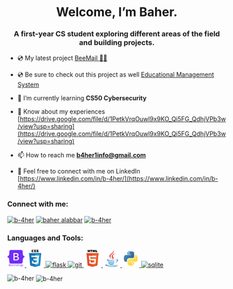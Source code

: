 <h1 align="center">Welcome, I’m Baher.</h1>
<h3 align="center">A first-year CS student exploring different areas of the field and building projects.</h3>

- 💿 My latest project [BeeMail 🐝📧](https://github.com/b-4her/BeeMail)

- 💿 Be sure to check out this project as well [Educational Management System](https://github.com/b-4her/Educational-Management-System)

- 🌱 I’m currently learning **CS50 Cybersecurity**

- 📄 Know about my experiences [https://drive.google.com/file/d/1PetkVrqOuwl9x9KO_Qi5FG_QdhjVPb3w/view?usp=sharing](https://drive.google.com/file/d/1PetkVrqOuwl9x9KO_Qi5FG_QdhjVPb3w/view?usp=sharing)
 
- 📫 How to reach me **b4her1info@gmail.com**

- 🔗 Feel free to connect with me on LinkedIn [https://www.linkedin.com/in/b-4her/](https://www.linkedin.com/in/b-4her/)
  

<h3 align="left">Connect with me:</h3>
<p align="left">
<a href="https://linkedin.com/in/b-4her" target="blank"><img align="center" src="https://raw.githubusercontent.com/rahuldkjain/github-profile-readme-generator/master/src/images/icons/Social/linked-in-alt.svg" alt="b-4her" height="30" width="40" /></a>
<a href="https://www.youtube.com/@b-4her" target="blank"><img align="center" src="https://raw.githubusercontent.com/rahuldkjain/github-profile-readme-generator/master/src/images/icons/Social/youtube.svg" alt="baher alabbar" height="30" width="40" /></a>
<a href="https://www.leetcode.com/b-4her" target="blank"><img align="center" src="https://raw.githubusercontent.com/rahuldkjain/github-profile-readme-generator/master/src/images/icons/Social/leet-code.svg" alt="b-4her" height="30" width="40" /></a>
</p>

<h3 align="left">Languages and Tools:</h3>
<p align="left"> <a href="https://getbootstrap.com" target="_blank" rel="noreferrer"> <img src="https://raw.githubusercontent.com/devicons/devicon/master/icons/bootstrap/bootstrap-plain-wordmark.svg" alt="bootstrap" width="40" height="40"/> </a> <a href="https://www.w3schools.com/css/" target="_blank" rel="noreferrer"> <img src="https://raw.githubusercontent.com/devicons/devicon/master/icons/css3/css3-original-wordmark.svg" alt="css3" width="40" height="40"/> </a> <a href="https://flask.palletsprojects.com/" target="_blank" rel="noreferrer"> <img src="https://img.shields.io/badge/-b?style=for-the-badge&logo=flask&logoColor=white&color=black" alt="flask" width="40" height="40"/> </a> <a href="https://git-scm.com/" target="_blank" rel="noreferrer"> <img src="https://www.vectorlogo.zone/logos/git-scm/git-scm-icon.svg" alt="git" width="40" height="40"/> </a> <a href="https://www.w3.org/html/" target="_blank" rel="noreferrer"> <img src="https://raw.githubusercontent.com/devicons/devicon/master/icons/html5/html5-original-wordmark.svg" alt="html5" width="40" height="40"/> </a> <a href="https://www.java.com" target="_blank" rel="noreferrer"> <img src="https://raw.githubusercontent.com/devicons/devicon/master/icons/java/java-original.svg" alt="java" width="40" height="40"/> </a> <a href="https://www.python.org" target="_blank" rel="noreferrer"> <img src="https://raw.githubusercontent.com/devicons/devicon/master/icons/python/python-original.svg" alt="python" width="40" height="40"/> </a> <a href="https://www.sqlite.org/" target="_blank" rel="noreferrer"> <img src="https://www.vectorlogo.zone/logos/sqlite/sqlite-icon.svg" alt="sqlite" width="40" height="40"/> </a> </p>

<p><img align="left" src="https://github-readme-stats.vercel.app/api/top-langs?username=b-4her&show_icons=true&locale=en&layout=compact" alt="b-4her" /></p>

<p>&nbsp;<img align="center" src="https://github-readme-stats.vercel.app/api?username=b-4her&show_icons=true&locale=en" alt="b-4her" /></p>
